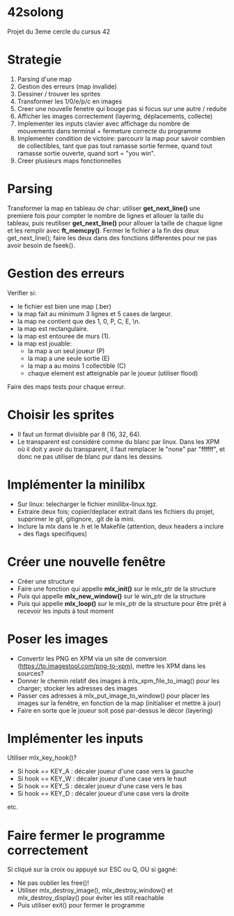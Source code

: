 # 42solong
Projet du 3eme cercle du cursus 42

# Strategie
1. Parsing d'une map
2. Gestion des erreurs (map invalide)
3. Dessiner / trouver les sprites
4. Transformer les 1/0/e/p/c en images
5. Creer une nouvelle fenetre qui bouge pas si focus sur une autre / reduite
6. Afficher les images correctement (layering, déplacements, collecte)
7. Implementer les inputs clavier avec affichage du nombre de mouvements dans terminal + fermeture correcte du programme
8. Implementer condition de victoire: parcourir la map pour savoir combien de collectibles, tant que pas tout ramasse sortie fermee, quand tout ramasse sortie ouverte, quand sort = "you win".
9. Creer plusieurs maps fonctionnelles

# Parsing
Transformer la map en tableau de char: utiliser **get_next_line()** une premiere fois pour compter le nombre de lignes et allouer la taille du tableau, puis reutiliser **get_next_line()** pour allouer la taille de chaque ligne et les remplir avec **ft_memcpy()**. Fermer le fichier a la fin des deux get_next_line(); faire les deux dans des fonctions differentes pour ne pas avoir besoin de fseek().

# Gestion des erreurs
Verifier si:
- le fichier est bien une map (.ber)
- la map fait au minimum 3 lignes et 5 cases de largeur.
- la map ne contient que des 1, 0, P, C, E, \n.
- la map est rectangulaire.
- la map est entouree de murs (1).
- la map est jouable:
  - la map a un seul joueur (P)
  - la map a une seule sortie (E)
  - la map a au moins 1 collectible (C)
  - chaque element est atteignable par le joueur (utiliser flood)

Faire des maps tests pour chaque erreur.

# Choisir les sprites
- Il faut un format divisible par 8 (16, 32, 64). 
- Le transparent est considéré comme du blanc par linux. Dans les XPM où il doit y avoir du transparent, il faut remplacer le "none" par "ffffff", et donc ne pas utiliser de blanc pur dans les dessins.

# Implémenter la minilibx
- Sur linux: telecharger le fichier minilibx-linux.tgz.
- Extraire deux fois; copier/deplacer extrait dans les fichiers du projet, supprimer le git, gitignore, .git de la mini.
- Inclure la mlx dans le .h et le Makefile (attention, deux headers a inclure + des flags specifiques)

# Créer une nouvelle fenêtre
- Créer une structure
- Faire une fonction qui appelle **mlx_init()** sur le mlx_ptr de la structure
- Puis qui appelle **mlx_new_window()** sur le win_ptr de la structure
- Puis qui appelle **mlx_loop()** sur le mlx_ptr de la structure pour être prêt à recevoir les inputs à tout moment

# Poser les images
- Convertir les PNG en XPM via un site de conversion (https://to.imagestool.com/png-to-xpm), mettre les XPM dans les sources?
- Donner le chemin relatif des images à mlx_xpm_file_to_imag() pour les charger; stocker les adresses des images
- Passer ces adresses à mlx_put_image_to_window() pour placer les images sur la fenêtre, en fonction de la map (initialiser et mettre à jour)
- Faire en sorte que le joueur soit posé par-dessus le décor (layering)

# Implémenter les inputs
Utiliser mlx_key_hook()?

- Si hook == KEY_A : décaler joueur d'une case vers la gauche
- Si hook == KEY_W : décaler joueur d'une case vers le haut
- Si hook == KEY_S : décaler joueur d'une case vers le bas
- Si hook == KEY_D : décaler joueur d'une case vers la droite

etc.

# Faire fermer le programme correctement
Si cliqué sur la croix ou appuyé sur ESC ou Q, OU si gagné:
- Ne pas oublier les free()!
- Utiliser mlx_destroy_image(), mlx_destroy_window() et mlx_destroy_display() pour éviter les still reachable
- Puis utiliser exit() pour fermer le programme
